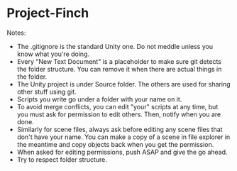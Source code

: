 # Project-Finch

Notes:
- The .gitignore is the standard Unity one. Do not meddle unless you know what you're doing.
- Every "New Text Document" is a placeholder to make sure git detects the folder structure. You can remove it when there are actual things in the folder.
- The Unity project is under Source folder. The others are used for sharing other stuff using git.
- Scripts you write go under a folder with your name on it.
- To avoid merge conflicts, you can edit "your" scripts at any time, but you must ask for permission to edit others. Then, notify when you are done.
- Similarly for scene files, always ask before editing any scene files that don't have your name. You can make a copy of a scene in file explorer in the meantime and copy objects back when you get the permission.
- When asked for editing permissions, push ASAP and give the go ahead.
- Try to respect folder structure.